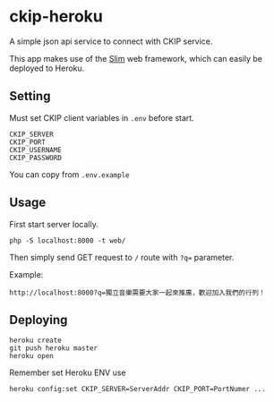 # ckip-heroku

A simple json api service to connect with CKIP service.

This app makes use of the [Slim](https://www.slimframework.com/) web framework, which can easily be deployed to Heroku.

## Setting

Must set CKIP client variables in `.env` before start.

```
CKIP_SERVER
CKIP_PORT
CKIP_USERNAME
CKIP_PASSWORD
```

You can copy from `.env.example`

## Usage

First start server locally.

```
php -S localhost:8000 -t web/
```

Then simply send GET request to `/` route with `?q=` parameter.

Example:

```
http://localhost:8000?q=獨立音樂需要大家一起來推廣，歡迎加入我們的行列！
```

## Deploying

```
heroku create
git push heroku master
heroku open
```

Remember set Heroku ENV use

```
heroku config:set CKIP_SERVER=ServerAddr CKIP_PORT=PortNumer ...
```
